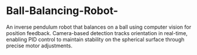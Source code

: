 # Ball-Balancing-Robot-
An inverse pendulum robot that balances on a ball using computer vision for position feedback. Camera-based detection tracks orientation in real-time, enabling PID control to maintain stability on the spherical surface through precise motor adjustments.
